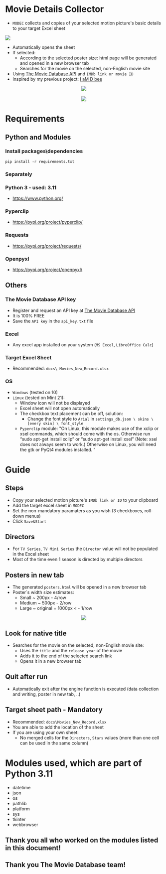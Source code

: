 # Movie Details Collector
- `MODEC` collects and copies of your selected motion picture's basic details to your target Excel sheet

<img src="docs/guide/target_sheet.png"> 

- Automatically opens the sheet
- If selected: 
    - According to the selected poster size: html page will be generated and opened in a new browser tab
    - Searches for the movie on the selected, non-English movie site
- Using [The Movie Database API](https://www.themoviedb.org/documentation/api) and `IMDb link or movie ID`
- Inspired by my previous project: [I aM D bee](https://github.com/K4KarolE/I_aM_D_bee)

<div align="center">
    <img src="docs/promo/initech.png" </img> 
</div>

<br>
<div align="center">
    <img src="docs/promo/nostromo.png" </img> 
</div>


# Requirements
## Python and Modules
### Install packages\dependencies
```
pip install -r requirements.txt
```
### Separately
### Python 3 - used: 3.11
- https://www.python.org/

### Pyperclip
- https://pypi.org/project/pyperclip/

### Requests
- https://pypi.org/project/requests/

### Openpyxl
- https://pypi.org/project/openpyxl/

## Others
### The Movie Database API key
- Register and request an API key at [The Movie Database API](https://www.themoviedb.org/documentation/api)
- It is 100% FREE
- Save the `API key` in the `api_key.txt` file

### Excel
- Any excel app installed on your system (`MS Excel`, `LibreOffice Calc`)

### Target Excel Sheet
- Recommended: `docs\ Movies_New_Record.xlsx`

### OS
- `Windows` (tested on 10)
- `Linux` (tested on Mint 21):
    - Window icon will not be displayed
    - Excel sheet will not open automatically
    - The checkbox text placement can be off, solution:
        - Change the font style to `Arial` in `settings_db.json \ skins \ [every skin] \ font_style`  
    - `Pyperclip` module: "On Linux, this module makes use of the xclip or xsel commands, which should come with the os. Otherwise run “sudo apt-get install xclip” or “sudo apt-get install xsel” (Note: xsel does not always seem to work.) Otherwise on Linux, you will need the gtk or PyQt4 modules installed. "

# Guide
## Steps
- Copy your selected motion picture's `IMDb link or ID` to your clipboard
- Add the target excel sheet in `MODEC`
- Set the non-mandatory paramaters as you wish (3 checkboxes, roll-down menus)
- Click `Save&Start`

## Directors
- For `TV Series`, `TV Mini Series` the `Director` value will not be populated in the Excel sheet
- Most of the time even 1 season is directed by multiple directors

## Posters in new tab
- The generated `posters.html` will be opened in a new browser tab
- Poster`s width size estimates: 
    - Small ~ 200px - 4/row
    - Medium ~ 500px - 2/row
    - Large ~ original = 1000px < - 1/row
<div align="center">
    <img src="docs/guide/poster.png"</img> 
</div> 

## Look for native title
- Searches for the movie on the selected, non-English movie site:
    - Uses the `title` and the `release year` of the movie
    - Adds it to the end of the selected search link
    - Opens it in a new browser tab

## Quit after run
- Automatically exit after the engine function is executed (data collection and writing, poster in new tab, ..)

## Target sheet path - Mandatory
- Recommended: `docs\Movies_New_Record.xlsx`
- You are able to add the location of the sheet
- If you are using your own sheet:
    - No merged cells for the `Directors`, `Stars` values (more than one cell can be used in the same column)


# Modules used, which are part of Python 3.11
- datetime
- json
- os
- pathlib
- platform
- sys
- tkinter
- webbrowser

## Thank you all who worked on the modules listed in this document!
## Thank you The Movie Database team!

